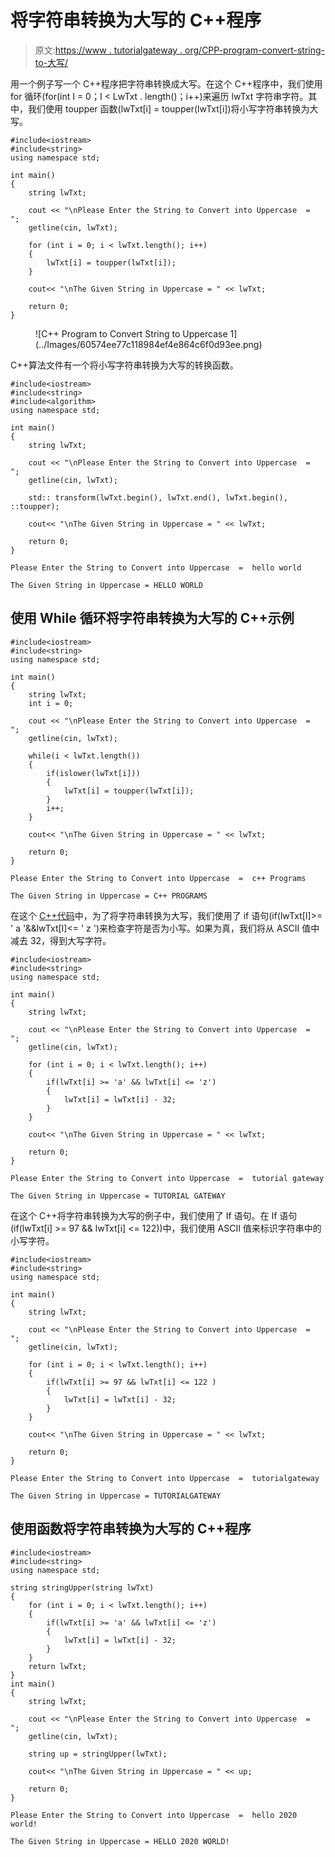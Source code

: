 # 将字符串转换为大写的 C++程序

> 原文:[https://www . tutorialgateway . org/CPP-program-convert-string-to-大写/](https://www.tutorialgateway.org/cpp-program-to-convert-string-to-uppercase/)

用一个例子写一个 C++程序把字符串转换成大写。在这个 C++程序中，我们使用 for 循环(for(int I = 0；I < LwTxt . length()；i++)来遍历 lwTxt 字符串字符。其中，我们使用 toupper 函数(lwTxt[i] = toupper(lwTxt[i])将小写字符串转换为大写。

```
#include<iostream>
#include<string>
using namespace std;

int main()
{
	string lwTxt;

	cout << "\nPlease Enter the String to Convert into Uppercase  =  ";
	getline(cin, lwTxt);

	for (int i = 0; i < lwTxt.length(); i++)
  	{
  		lwTxt[i] = toupper(lwTxt[i]);
  	}

	cout<< "\nThe Given String in Uppercase = " << lwTxt;

 	return 0;
}
```

<figure class="wp-block-image size-large">![C++ Program to Convert String to Uppercase 1](../Images/60574ee77c118984ef4e864c6f0d93ee.png)</figure>

C++算法文件有一个将小写字符串转换为大写的转换函数。

```
#include<iostream>
#include<string>
#include<algorithm>
using namespace std;

int main()
{
	string lwTxt;

	cout << "\nPlease Enter the String to Convert into Uppercase  =  ";
	getline(cin, lwTxt);

	std:: transform(lwTxt.begin(), lwTxt.end(), lwTxt.begin(), ::toupper);

	cout<< "\nThe Given String in Uppercase = " << lwTxt;

 	return 0;
}
```

```
Please Enter the String to Convert into Uppercase  =  hello world

The Given String in Uppercase = HELLO WORLD
```

## 使用 While 循环将字符串转换为大写的 C++示例

```
#include<iostream>
#include<string>
using namespace std;

int main()
{
	string lwTxt;
	int i = 0; 

	cout << "\nPlease Enter the String to Convert into Uppercase  =  ";
	getline(cin, lwTxt);

	while(i < lwTxt.length())
  	{
  		if(islower(lwTxt[i]))
  		{
  			lwTxt[i] = toupper(lwTxt[i]);
		}
		i++;
  	}

	cout<< "\nThe Given String in Uppercase = " << lwTxt;

 	return 0;
}
```

```
Please Enter the String to Convert into Uppercase  =  c++ Programs

The Given String in Uppercase = C++ PROGRAMS
```

在这个 [C++代码](https://www.tutorialgateway.org/cpp-programs/)中，为了将字符串转换为大写，我们使用了 if 语句(if(lwTxt[I]>= ' a '&&lwTxt[I]<= ' z ')来检查字符是否为小写。如果为真，我们将从 ASCII 值中减去 32，得到大写字符。

```
#include<iostream>
#include<string>
using namespace std;

int main()
{
	string lwTxt;

	cout << "\nPlease Enter the String to Convert into Uppercase  =  ";
	getline(cin, lwTxt);

	for (int i = 0; i < lwTxt.length(); i++)
  	{
  		if(lwTxt[i] >= 'a' && lwTxt[i] <= 'z')
  		{
  			lwTxt[i] = lwTxt[i] - 32;
		}
  	}

	cout<< "\nThe Given String in Uppercase = " << lwTxt;

 	return 0;
}
```

```
Please Enter the String to Convert into Uppercase  =  tutorial gateway

The Given String in Uppercase = TUTORIAL GATEWAY
```

在这个 C++将字符串转换为大写的例子中，我们使用了 If 语句。在 If 语句(if(lwTxt[i] >= 97 && lwTxt[i] <= 122))中，我们使用 ASCII 值来标识字符串中的小写字符。

```
#include<iostream>
#include<string>
using namespace std;

int main()
{
	string lwTxt;

	cout << "\nPlease Enter the String to Convert into Uppercase  =  ";
	getline(cin, lwTxt);

	for (int i = 0; i < lwTxt.length(); i++)
  	{
  		if(lwTxt[i] >= 97 && lwTxt[i] <= 122 )
  		{
  			lwTxt[i] = lwTxt[i] - 32;
		}
  	}

	cout<< "\nThe Given String in Uppercase = " << lwTxt;

 	return 0;
}
```

```
Please Enter the String to Convert into Uppercase  =  tutorialgateway

The Given String in Uppercase = TUTORIALGATEWAY
```

## 使用函数将字符串转换为大写的 C++程序

```
#include<iostream>
#include<string>
using namespace std;

string stringUpper(string lwTxt)
{
	for (int i = 0; i < lwTxt.length(); i++)
  	{
  		if(lwTxt[i] >= 'a' && lwTxt[i] <= 'z')
  		{
  			lwTxt[i] = lwTxt[i] - 32;
		}
  	}
  	return lwTxt;
}
int main()
{
	string lwTxt;

	cout << "\nPlease Enter the String to Convert into Uppercase  =  ";
	getline(cin, lwTxt);

	string up = stringUpper(lwTxt);

	cout<< "\nThe Given String in Uppercase = " << up;

 	return 0;
}
```

```
Please Enter the String to Convert into Uppercase  =  hello 2020 world!

The Given String in Uppercase = HELLO 2020 WORLD!
```